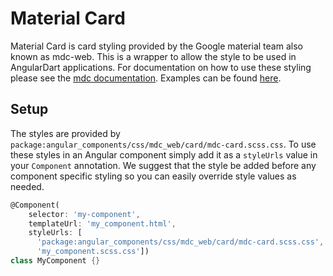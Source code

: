 # Material Card

Material Card is card styling provided by the Google material team also known as
mdc-web. This is a wrapper to allow the style to be used in AngularDart
applications. For documentation on how to use these styling please see the [mdc
documentation][docs]. Examples can be found [here][demo].

[docs]: https://github.com/material-components/material-components-web/tree/master/packages/mdc-card
[demo]: https://material-components.github.io/material-components-web-catalog/#/component/card

## Setup

The styles are provided by
`package:angular_components/css/mdc_web/card/mdc-card.scss.css`. To use
these styles in an Angular component simply add it as a `styleUrls` value in
your `Component` annotation. We suggest that the style be added before any
component specific styling so you can easily override style values as needed.

```dart
@Component(
    selector: 'my-component',
    templateUrl: 'my_component.html',
    styleUrls: [
      'package:angular_components/css/mdc_web/card/mdc-card.scss.css',
      'my_component.scss.css'])
class MyComponent {}
```


